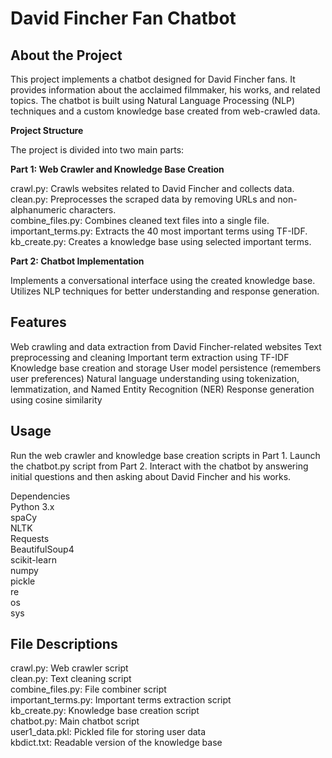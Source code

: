 # David Fincher Fan Chatbot

## About the Project

This project implements a chatbot designed for David Fincher fans. It provides information about the acclaimed filmmaker, his works, and related topics. The chatbot is built using Natural Language Processing (NLP) techniques and a custom knowledge base created from web-crawled data.

**Project Structure**

The project is divided into two main parts:

**Part 1: Web Crawler and Knowledge Base Creation**

crawl.py: Crawls websites related to David Fincher and collects data.  
clean.py: Preprocesses the scraped data by removing URLs and non-alphanumeric characters.  
combine_files.py: Combines cleaned text files into a single file.  
important_terms.py: Extracts the 40 most important terms using TF-IDF.  
kb_create.py: Creates a knowledge base using selected important terms.

**Part 2: Chatbot Implementation**

Implements a conversational interface using the created knowledge base.
Utilizes NLP techniques for better understanding and response generation.

## Features

Web crawling and data extraction from David Fincher-related websites
Text preprocessing and cleaning
Important term extraction using TF-IDF
Knowledge base creation and storage
User model persistence (remembers user preferences)
Natural language understanding using tokenization, lemmatization, and Named Entity Recognition (NER)
Response generation using cosine similarity

## Usage

Run the web crawler and knowledge base creation scripts in Part 1.
Launch the chatbot.py script from Part 2.
Interact with the chatbot by answering initial questions and then asking about David Fincher and his works.

Dependencies  
Python 3.x  
spaCy  
NLTK  
Requests  
BeautifulSoup4  
scikit-learn  
numpy  
pickle  
re  
os  
sys  

## File Descriptions

crawl.py: Web crawler script  
clean.py: Text cleaning script  
combine_files.py: File combiner script  
important_terms.py: Important terms extraction script  
kb_create.py: Knowledge base creation script  
chatbot.py: Main chatbot script  
user1_data.pkl: Pickled file for storing user data  
kbdict.txt: Readable version of the knowledge base  
